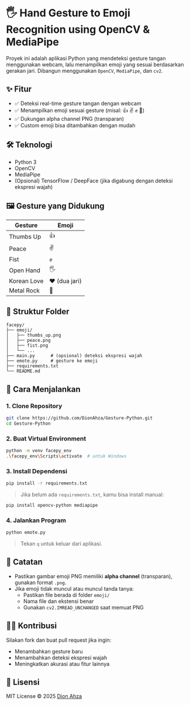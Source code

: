 # 🖐️ Hand Gesture to Emoji Recognition using OpenCV & MediaPipe

Proyek ini adalah aplikasi Python yang mendeteksi gesture tangan menggunakan webcam, lalu menampilkan emoji yang sesuai berdasarkan gerakan jari. Dibangun menggunakan `OpenCV`, `MediaPipe`, dan `cv2`.

## ✨ Fitur

- ✅ Deteksi real-time gesture tangan dengan webcam
- ✅ Menampilkan emoji sesuai gesture (misal: 👍 ✌️ ✊ 🤟)
- ✅ Dukungan alpha channel PNG (transparan)
- ✅ Custom emoji bisa ditambahkan dengan mudah

## 🛠️ Teknologi

- Python 3
- OpenCV
- MediaPipe
- (Opsional) TensorFlow / DeepFace (jika digabung dengan deteksi ekspresi wajah)

## 🖼️ Gesture yang Didukung

| Gesture       | Emoji          |
|---------------|----------------|
| Thumbs Up     | 👍              |
| Peace         | ✌️              |
| Fist          | ✊              |
| Open Hand     | 🖐️              |
| Korean Love   | ❤️ (dua jari)  |
| Metal Rock    | 🤘              |

## 📂 Struktur Folder

```
facepy/
├── emoji/
│   ├── thumbs_up.png
│   ├── peace.png
│   ├── fist.png
│   └── ...
├── main.py      # (opsional) deteksi ekspresi wajah
├── emote.py     # gesture ke emoji
├── requirements.txt
└── README.md
```

## 🚀 Cara Menjalankan

### 1. Clone Repository

```bash
git clone https://github.com/DionAhza/Gesture-Python.git
cd Gesture-Python
```

### 2. Buat Virtual Environment

```bash
python -m venv facepy_env
.\facepy_env\Scripts\activate  # untuk Windows
```

### 3. Install Dependensi

```bash
pip install -r requirements.txt
```

> Jika belum ada `requirements.txt`, kamu bisa install manual:

```bash
pip install opencv-python mediapipe
```

### 4. Jalankan Program

```bash
python emote.py
```

> Tekan `q` untuk keluar dari aplikasi.

## 🧠 Catatan

- Pastikan gambar emoji PNG memiliki **alpha channel** (transparan), gunakan format `.png`.
- Jika emoji tidak muncul atau muncul tanda tanya:
  - Pastikan file berada di folder `emoji/`
  - Nama file dan ekstensi benar
  - Gunakan `cv2.IMREAD_UNCHANGED` saat memuat PNG

## 🧑‍💻 Kontribusi

Silakan fork dan buat pull request jika ingin:
- Menambahkan gesture baru
- Menambahkan deteksi ekspresi wajah
- Meningkatkan akurasi atau fitur lainnya

## 📄 Lisensi

MIT License © 2025 [Dion Ahza](https://github.com/DionAhza)
